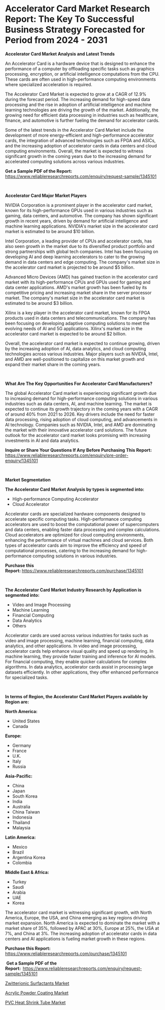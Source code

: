 <p><h1>Accelerator Card Market Research Report: The Key To Successful Business Strategy Forecasted for Period from 2024 - 2031</h1></p><p><strong>Accelerator Card Market Analysis and Latest Trends</strong></p>
<p><p>An Accelerator Card is a hardware device that is designed to enhance the performance of a computer by offloading specific tasks such as graphics processing, encryption, or artificial intelligence computations from the CPU. These cards are often used in high-performance computing environments where specialized acceleration is required.</p><p>The Accelerator Card Market is expected to grow at a CAGR of 12.9% during the forecast period. The increasing demand for high-speed data processing and the rise in adoption of artificial intelligence and machine learning technologies are driving the growth of the market. Additionally, the growing need for efficient data processing in industries such as healthcare, finance, and automotive is further fueling the demand for accelerator cards.</p><p>Some of the latest trends in the Accelerator Card Market include the development of more energy-efficient and high-performance accelerator cards, the integration of advanced technologies such as FPGA and ASICs, and the increasing adoption of accelerator cards in data centers and cloud computing environments. Overall, the market is expected to witness significant growth in the coming years due to the increasing demand for accelerated computing solutions across various industries.</p></p>
<p><strong>Get a Sample PDF of the Report:&nbsp;</strong> <a href="https://www.reliableresearchreports.com/enquiry/request-sample/1345101">https://www.reliableresearchreports.com/enquiry/request-sample/1345101</a></p>
<p>&nbsp;</p>
<p><strong>Accelerator Card Major Market Players</strong></p>
<p><p>NVIDIA Corporation is a prominent player in the accelerator card market, known for its high-performance GPUs used in various industries such as gaming, data centers, and automotive. The company has shown significant growth in recent years, driven by demand for artificial intelligence and machine learning applications. NVIDIA's market size in the accelerator card market is estimated to be around $10 billion.</p><p>Intel Corporation, a leading provider of CPUs and accelerator cards, has also seen growth in the market due to its diversified product portfolio and strong partnerships with global tech companies. Intel has been focusing on developing AI and deep learning accelerators to cater to the growing demand in data centers and edge computing. The company's market size in the accelerator card market is projected to be around $5 billion.</p><p>Advanced Micro Devices (AMD) has gained traction in the accelerator card market with its high-performance CPUs and GPUs used for gaming and data center applications. AMD's market growth has been fueled by its competitive pricing and increasing market share in the server processor market. The company's market size in the accelerator card market is estimated to be around $3 billion.</p><p>Xilinx is a key player in the accelerator card market, known for its FPGA products used in data centers and telecommunications. The company has been focusing on developing adaptive computing solutions to meet the evolving needs of AI and 5G applications. Xilinx's market size in the accelerator card market is expected to be around $2 billion.</p><p>Overall, the accelerator card market is expected to continue growing, driven by the increasing adoption of AI, data analytics, and cloud computing technologies across various industries. Major players such as NVIDIA, Intel, and AMD are well-positioned to capitalize on this market growth and expand their market share in the coming years.</p></p>
<p>&nbsp;</p>
<p><strong>What Are The Key Opportunities For Accelerator Card Manufacturers?</strong></p>
<p><p>The global Accelerator Card market is experiencing significant growth due to increasing demand for high-performance computing solutions in various industries such as data centers, AI, and machine learning. The market is expected to continue its growth trajectory in the coming years with a CAGR of around 40% from 2021 to 2026. Key drivers include the need for faster data processing, rising adoption of cloud computing, and advancements in AI technology. Companies such as NVIDIA, Intel, and AMD are dominating the market with their innovative accelerator card solutions. The future outlook for the accelerator card market looks promising with increasing investments in AI and data analytics.</p></p>
<p><strong>Inquire or Share Your Questions If Any Before Purchasing This Report:</strong> <a href="https://www.reliableresearchreports.com/enquiry/pre-order-enquiry/1345101">https://www.reliableresearchreports.com/enquiry/pre-order-enquiry/1345101</a></p>
<p>&nbsp;</p>
<p><strong>Market Segmentation</strong></p>
<p><strong>The Accelerator Card Market Analysis by types is segmented into:</strong></p>
<p><ul><li>High-performance Computing Accelerator</li><li>Cloud Accelerator</li></ul></p>
<p><p>Accelerator cards are specialized hardware components designed to accelerate specific computing tasks. High-performance computing accelerators are used to boost the computational power of supercomputers and data centers, enabling faster data processing and complex calculations. Cloud accelerators are optimized for cloud computing environments, enhancing the performance of virtual machines and cloud services. Both types of accelerator cards aim to improve the efficiency and speed of computational processes, catering to the increasing demand for high-performance computing solutions in various industries.</p></p>
<p><strong>Purchase this Report:&nbsp;</strong><a href="https://www.reliableresearchreports.com/purchase/1345101">https://www.reliableresearchreports.com/purchase/1345101</a></p>
<p>&nbsp;</p>
<p><strong>The Accelerator Card Market Industry Research by Application is segmented into:</strong></p>
<p><ul><li>Video and Image Processing</li><li>Machine Learning</li><li>Financial Computing</li><li>Data Analytics</li><li>Others</li></ul></p>
<p><p>Accelerator cards are used across various industries for tasks such as video and image processing, machine learning, financial computing, data analytics, and other applications. In video and image processing, accelerator cards help enhance visual quality and speed up rendering. In machine learning, they provide faster training and inference for AI models. For financial computing, they enable quicker calculations for complex algorithms. In data analytics, accelerator cards assist in processing large datasets efficiently. In other applications, they offer enhanced performance for specialized tasks.</p></p>
<p>&nbsp;</p>
<p><strong>In terms of Region, the Accelerator Card Market Players available by Region are:</strong></p>
<p>
    <p> <strong> North America: </strong>
        <ul>
            <li>United States</li>
            <li>Canada</li>
        </ul>
        </p> 
    <p> <strong> Europe: </strong>
        <ul>
            <li>Germany</li>
            <li>France</li>
            <li>U.K.</li>
            <li>Italy</li>
            <li>Russia</li>
        </ul>
        </p> 
    <p> <strong> Asia-Pacific: </strong>
        <ul>
            <li>China</li>
            <li>Japan</li>
            <li>South Korea</li>
            <li>India</li>
            <li>Australia</li>
            <li>China Taiwan</li>
            <li>Indonesia</li>
            <li>Thailand</li>
            <li>Malaysia</li>
        </ul>
        </p> 
    <p> <strong> Latin America: </strong>
        <ul>
            <li>Mexico</li>
            <li>Brazil</li>
            <li>Argentina Korea</li>
            <li>Colombia</li>
        </ul>
        </p> 
    <p> <strong> Middle East & Africa: </strong>
        <ul>
            <li>Turkey</li>
            <li>Saudi</li>
            <li>Arabia</li>
            <li>UAE</li>
            <li>Korea</li>
        </ul>
    </p>
    </p>
<p><p>The accelerator card market is witnessing significant growth, with North America, Europe, the USA, and China emerging as key regions driving market expansion. North America is expected to dominate the market with a market share of 35%, followed by APAC at 30%, Europe at 25%, the USA at 7%, and China at 3%. The increasing adoption of accelerator cards in data centers and AI applications is fueling market growth in these regions.</p></p>
<p><strong>Purchase this Report: </strong><a href="https://www.reliableresearchreports.com/purchase/1345101">https://www.reliableresearchreports.com/purchase/1345101</a></p>
<p>&nbsp;<strong>Get a Sample PDF of the Report:&nbsp;&nbsp;</strong><a href="https://www.reliableresearchreports.com/enquiry/request-sample/1345101">https://www.reliableresearchreports.com/enquiry/request-sample/1345101</a></p>
<p><strong></strong></p>
<p><p><a href="https://natural-crush-b99.notion.site/Zwitterionic-Surfactants-Market-Provides-a-Comprehensive-Analysis-Including-a-Macro-Overview-of-the--a70efbd8e74145d1b524ada62dfd6660">Zwitterionic Surfactants Market</a></p><p><a href="https://boundless-drawbridge-702.notion.site/Acrylic-Powder-Coating-Market-Size-and-Examines-its-Market-Scope-with-a-Primary-Focus-on-Growth-Op-f84b352e01d64db7978578cc3bef0343">Acrylic Powder Coating Market</a></p><p><a href="https://gamy-alyssum-396.notion.site/PVC-Heat-Shrink-Tube-Market-Research-Report-Forecasted-for-Period-from-2024-2031-by-Market-Type--b7c93fb613454bf486843894589f4e8e">PVC Heat Shrink Tube Market</a></p></p>